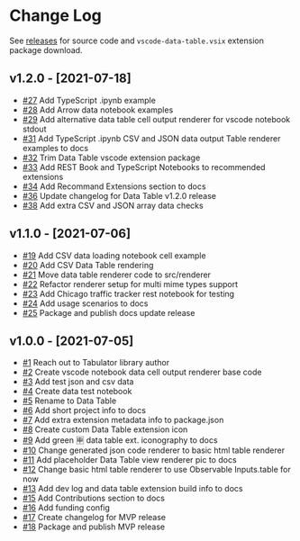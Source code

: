 # Change Log

See [releases](https://github.com/RandomFractals/vscode-data-table/releases) for source code and `vscode-data-table.vsix` extension package download.

## v1.2.0 - [2021-07-18]
- [#27](https://github.com/RandomFractals/vscode-data-table/issues/27)
Add TypeScript .ipynb example
- [#28](https://github.com/RandomFractals/vscode-data-table/issues/28)
Add Arrow data notebook examples
- [#29](https://github.com/RandomFractals/vscode-data-table/issues/29)
Add alternative data table cell output renderer for vscode notebook stdout
- [#31](https://github.com/RandomFractals/vscode-data-table/issues/31)
Add TypeScript .ipynb CSV and JSON data output Table renderer examples to docs
- [#32](https://github.com/RandomFractals/vscode-data-table/issues/32)
Trim Data Table vscode extension package
- [#33](https://github.com/RandomFractals/vscode-data-table/issues/33)
Add REST Book and TypeScript Notebooks to recommended extensions
- [#34](https://github.com/RandomFractals/vscode-data-table/issues/34)
Add Recommand Extensions section to docs
- [#36](https://github.com/RandomFractals/vscode-data-table/issues/36)
Update changelog for Data Table v1.2.0 release
- [#38](https://github.com/RandomFractals/vscode-data-table/issues/38)
Add extra CSV and JSON array data checks

## v1.1.0 - [2021-07-06]
- [#19](https://github.com/RandomFractals/vscode-data-table/issues/19)
Add CSV data loading notebook cell example
- [#20](https://github.com/RandomFractals/vscode-data-table/issues/20)
Add CSV Data Table rendering
- [#21](https://github.com/RandomFractals/vscode-data-table/issues/21)
Move data table renderer code to src/renderer
- [#22](https://github.com/RandomFractals/vscode-data-table/issues/22)
Refactor renderer setup for multi mime types support
- [#23](https://github.com/RandomFractals/vscode-data-table/issues/23)
Add Chicago traffic tracker rest notebook for testing
- [#24](https://github.com/RandomFractals/vscode-data-table/issues/24)
Add usage scenarios to docs
- [#25](https://github.com/RandomFractals/vscode-data-table/issues/25)
Package and publish docs update release

## v1.0.0 - [2021-07-05]
- [#1](https://github.com/RandomFractals/vscode-data-table/issues/1)
Reach out to Tabulator library author
- [#2](https://github.com/RandomFractals/vscode-data-table/issues/2)
Create vscode notebook data cell output renderer base code
- [#3](https://github.com/RandomFractals/vscode-data-table/issues/3)
Add test json and csv data
- [#4](https://github.com/RandomFractals/vscode-data-table/issues/4)
Create data test notebook
- [#5](https://github.com/RandomFractals/vscode-data-table/issues/5)
Rename to Data Table
- [#6](https://github.com/RandomFractals/vscode-data-table/issues/6)
Add short project info to docs
- [#7](https://github.com/RandomFractals/vscode-data-table/issues/7)
Add extra extension metadata info to package.json
- [#8](https://github.com/RandomFractals/vscode-data-table/issues/8)
Create custom Data Table extension icon
- [#9](https://github.com/RandomFractals/vscode-data-table/issues/9)
Add green 🈸 data table ext. iconography to docs
- [#10](https://github.com/RandomFractals/vscode-data-table/issues/10)
Change generated json code renderer to basic html table renderer
- [#11](https://github.com/RandomFractals/vscode-data-table/issues/11)
Add placeholder Data Table view renderer pic to docs
- [#12](https://github.com/RandomFractals/vscode-data-table/issues/12)
Change basic html table renderer to use Observable Inputs.table for now 
- [#13](https://github.com/RandomFractals/vscode-data-table/issues/13)
Add dev log and data table extension build info to docs
- [#15](https://github.com/RandomFractals/vscode-data-table/issues/15)
Add Contributions section to docs
- [#16](https://github.com/RandomFractals/vscode-data-table/issues/16)
Add funding config
- [#17](https://github.com/RandomFractals/vscode-data-table/issues/17)
Create changelog for MVP release
- [#18](https://github.com/RandomFractals/vscode-data-table/issues/18)
Package and publish MVP release